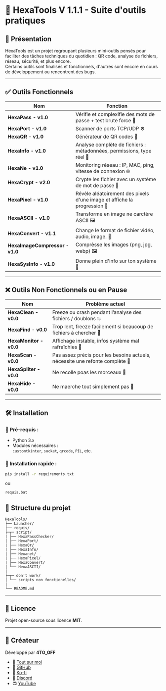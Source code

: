 # 🧰 HexaTools V 1.1.1 - Suite d'outils pratiques

## 📌 Présentation
HexaTools est un projet regroupant plusieurs mini-outils pensés pour faciliter des tâches techniques du quotidien : QR code, analyse de fichiers, réseau, sécurité, et plus encore.  
Certains outils sont finalisés et fonctionnels, d'autres sont encore en cours de développement ou rencontrent des bugs.

---

## ✅ Outils Fonctionnels

| **Nom**       | **Fonction**                                                                 |
|---------------|-------------------------------------------------------------------------------|
| **HexaPass - v1.0**  | Vérifie et complexifie des mots de passe + test brute force 📛               |
| **HexaPort - v1.0**  | Scanner de ports TCP/UDP ⚙️                                                 |
| **HexaQR - v1.0**    | Générateur de QR codes 🔳                                                    |
| **HexaInfo - v1.0**  | Analyse complète de fichiers : métadonnées, permissions, type réel 📂        |
| **HexaNe - v1.0**   | Monitoring réseau : IP, MAC, ping, vitesse de connexion 🌐                   |
| **HexaCrypt - v2.0** | Crypte les fichier avec un système de mot de passe 🔐                        |
| **HexaPixel - v1.0** | Révèle aléatoirement des pixels d'une image et affiche la progression 🎨        |
| **HexaASCII - v1.0** | Transforme en image ne carctère ASCII 🖼️                                      |
| **HexaConvert - v1.1** | Change le format de fichier vidéo, audio, image. 📄                              |
| **HexaImageCompressor - v1.0** | Comprèsse les images (png, jpg, webp) 🖼️                             |
| **HexaSysInfo - v1.0** | Donne plein d'info sur ton système 📄                                       |

---

## ❌ Outils Non Fonctionnels ou en Pause

| **Nom**         | **Problème actuel**                                                                           |
|-----------------|-----------------------------------------------------------------------------------------------|
| **HexaClean - v0.0**   | Freeze ou crash pendant l’analyse des fichiers / doublons 💥                                  |
| **HexaFind - v0.0**    | Trop lent, freeze facilement si beaucoup de fichiers à chercher 🐢                            |
| **HexaMonitor - v0.0** | Affichage instable, infos système mal rafraîchies 🧯                                           |
| **HexaScan - v0.0**    | Pas assez précis pour les besoins actuels, nécessite une refonte complète 🔬                  |
| **HexaSpliter - v0.0**    | Ne recolle poas les morceaux 🔪                                                              |
| **HexaHide - v0.0**    | Ne maerche tout simplement pas 🫣                                                                  |

---

## 🛠 Installation

### 📎 Pré-requis :
- Python 3.x
- Modules nécessaires :  
  `customtkinter`, `socket`, `qrcode`, `PIL`, etc.

### 🔧 Installation rapide :
```bash
pip install -r requirements.txt
```
ou 

```bash
requis.bat
```

## 📂 Structure du projet

```
HexaTools/
├── Launcher/
├── requis/
├─┬─ script/
| ├── HexaPassChecker/
| ├── HexaPort/
| ├── HexaQr/
| ├── HexaInfo/
| ├── Hexanet/
| ├── HexaPixel/
| ├── HexaConvert/
| └── HexaASCII/
|
├─┬─ don't work/
| └── scripts non fonctionelles/
|
└── README.md
```

---

## 📄 Licence
Projet open-source sous licence **MIT**.

---

## 👤 Créateur
Développé par **4TO_OFF**

- 🔗 [Tout sur moi](https://bento.me/4to)
- 🔗 [GitHub](https://github.com/4TO-OFF)
- 💙 [Ko-fi](https://ko-fi.com/4to_off)
- 💬 [Discord](https://discord.gg/WpwYCyWsxN)
- 📺 [YouTube](http://www.youtube.com/@4TO_OFF)
